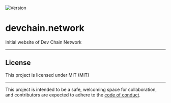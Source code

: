 ![Version](https://img.shields.io/badge/version-0.0.0-orange.svg)

# devchain.network

Initial website of Dev Chain Network

---

## License

This project is licensed under MIT (MIT)

---

This project is intended to be a safe, welcoming space for collaboration, and
contributors are expected to adhere to the [code of conduct][coc].

[coc]: https://github.com/devchain-network/website/blob/main/CODE_OF_CONDUCT.md
